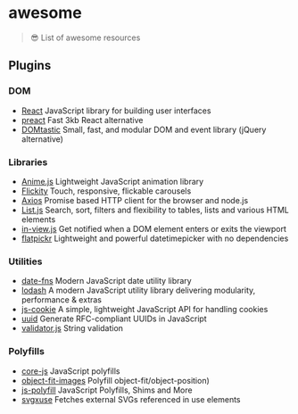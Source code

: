 # awesome
> 😎 List of awesome resources

## Plugins
### DOM
- [React](https://github.com/facebook/react) JavaScript library for building user interfaces
- [preact](https://github.com/developit/preact) Fast 3kb React alternative
- [DOMtastic](https://github.com/webpro/DOMtastic) Small, fast, and modular DOM and event library (jQuery alternative)

### Libraries
- [Anime.js](https://github.com/juliangarnier/anime) Lightweight JavaScript animation library
- [Flickity](https://github.com/metafizzy/flickity) Touch, responsive, flickable carousels
- [Axios](https://github.com/axios/axios) Promise based HTTP client for the browser and node.js
- [List.js](https://github.com/javve/list.js) Search, sort, filters and flexibility to tables, lists and various HTML elements
- [in-view.js](https://github.com/camwiegert/in-view) Get notified when a DOM element enters or exits the viewport
- [flatpickr](https://github.com/chmln/flatpickr) Lightweight and powerful datetimepicker with no dependencies

### Utilities
- [date-fns](https://github.com/date-fns/date-fns) Modern JavaScript date utility library
- [lodash](https://github.com/lodash/lodash) A modern JavaScript utility library delivering modularity, performance & extras
- [js-cookie](https://github.com/js-cookie/js-cookie) A simple, lightweight JavaScript API for handling cookies
- [uuid](https://github.com/kelektiv/node-uuid) Generate RFC-compliant UUIDs in JavaScript
- [validator.js](https://github.com/chriso/validator.js) String validation

### Polyfills
- [core-js](https://github.com/zloirock/core-js) JavaScript polyfills
- [object-fit-images](https://github.com/bfred-it/object-fit-images) Polyfill object-fit/object-position)
- [js-polyfill](https://github.com/inexorabletash/polyfill) JavaScript Polyfills, Shims and More
- [svgxuse](https://github.com/Keyamoon/svgxuse) Fetches external SVGs referenced in use elements
